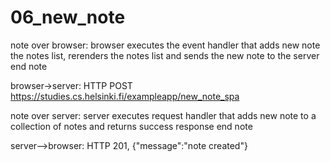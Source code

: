 # 06_new_note

note over browser:
browser executes the event handler
that adds new note the notes list,
rerenders the notes list and sends
the new note to the server
end note

browser->server: HTTP POST https://studies.cs.helsinki.fi/exampleapp/new_note_spa

note over server:
server executes request handler
that adds new note to a collection of notes
and returns success response
end note

server-->browser: HTTP 201, {"message":"note created"}